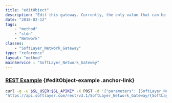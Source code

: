 ```yaml
---
title: "editObject"
description: "Edit this gateway. Currently, the only value that can be edited is the name. "
date: "2018-02-12"
tags:
    - "method"
    - "sldn"
    - "Network"
classes:
    - "SoftLayer_Network_Gateway"
type: "reference"
layout: "method"
mainService : "SoftLayer_Network_Gateway"
---
```


### [REST Example](#editObject-example) <a href="/article/rest/"><i class="fas fa-question"></i></a> {#editObject-example .anchor-link} 
```bash
curl -g -u $SL_USER:$SL_APIKEY -X POST -d '{"parameters": [SoftLayer_Network_Gateway]}' \
'https://api.softlayer.com/rest/v3.1/SoftLayer_Network_Gateway/{SoftLayer_Network_GatewayID}/editObject'
```
